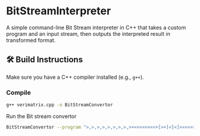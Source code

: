 # BitStreamInterpreter

A simple command-line Bit Stream interpreter in C++ that takes a custom program and an input stream, then outputs the interpreted result in transformed format.

## 🛠️ Build Instructions

Make sure you have a C++ compiler installed (e.g., `g++`).

### Compile

```bash
g++ verimatrix.cpp -o BitStreamConvertor
```
Run the Bit stream convertor

```bash
BitStreamConvertor --program ">,>,>,>,>,>,>,>,>+<<<<<<<<+[>+]<[<]>>>>>>>>>[+<<<<<<<<[>]+<[+<]>>>>>>>>>>,>,>,>,>,>,>,>,>+<<<<<<<<+[>+]<[<]>>>>>>>>>]<[+<]+<<<<<<<<+[>+]<[<]>>>>>>>>>[+<<<<<<<<[>]+<[+<]>;>;>;>;>;>;>;>;<<<<<<<<+<<<<<<<<+[>+]<[<]>>>>>>>>>]<[+<]" --stream "hello world"
```